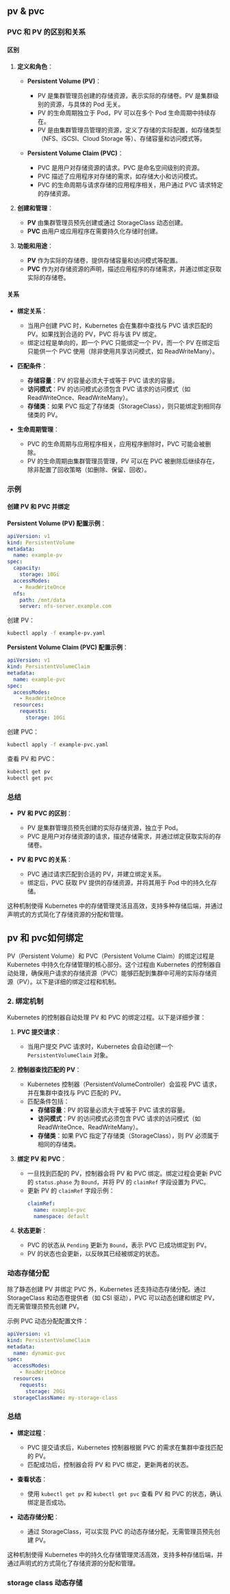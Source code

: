 ## pv & pvc

### PVC 和 PV 的区别和关系

#### 区别

1. **定义和角色**：
   - **Persistent Volume (PV)**：
     - PV 是集群管理员创建的存储资源，表示实际的存储卷。PV 是集群级别的资源，与具体的 Pod 无关。
     - PV 的生命周期独立于 Pod，PV 可以在多个 Pod 生命周期中持续存在。
     - PV 是由集群管理员管理的资源，定义了存储的实际配置，如存储类型（NFS、iSCSI、Cloud Storage 等）、存储容量和访问模式等。

   - **Persistent Volume Claim (PVC)**：
     - PVC 是用户对存储资源的请求。PVC 是命名空间级别的资源。
     - PVC 描述了应用程序对存储的需求，如存储大小和访问模式。
     - PVC 的生命周期与请求存储的应用程序相关，用户通过 PVC 请求特定的存储资源。

2. **创建和管理**：
   - **PV** 由集群管理员预先创建或通过 StorageClass 动态创建。
   - **PVC** 由用户或应用程序在需要持久化存储时创建。

3. **功能和用途**：
   - **PV** 作为实际的存储卷，提供存储容量和访问模式等配置。
   - **PVC** 作为对存储资源的声明，描述应用程序的存储需求，并通过绑定获取实际的存储卷。

#### 关系

- **绑定关系**：
  - 当用户创建 PVC 时，Kubernetes 会在集群中查找与 PVC 请求匹配的 PV。如果找到合适的 PV，PVC 将与该 PV 绑定。
  - 绑定过程是单向的，即一个 PVC 只能绑定一个 PV，而一个 PV 在绑定后只能供一个 PVC 使用（除非使用共享访问模式，如 ReadWriteMany）。

- **匹配条件**：
  - **存储容量**：PV 的容量必须大于或等于 PVC 请求的容量。
  - **访问模式**：PV 的访问模式必须包含 PVC 请求的访问模式（如 ReadWriteOnce、ReadWriteMany）。
  - **存储类**：如果 PVC 指定了存储类（StorageClass），则只能绑定到相同存储类的 PV。

- **生命周期管理**：
  - PVC 的生命周期与应用程序相关，应用程序删除时，PVC 可能会被删除。
  - PV 的生命周期由集群管理员管理，PV 可以在 PVC 被删除后继续存在，除非配置了回收策略（如删除、保留、回收）。

### 示例

#### 创建 PV 和 PVC 并绑定

**Persistent Volume (PV) 配置示例**：

```yaml
apiVersion: v1
kind: PersistentVolume
metadata:
  name: example-pv
spec:
  capacity:
    storage: 10Gi
  accessModes:
    - ReadWriteOnce
  nfs:
    path: /mnt/data
    server: nfs-server.example.com
```

创建 PV：

```bash
kubectl apply -f example-pv.yaml
```

**Persistent Volume Claim (PVC) 配置示例**：

```yaml
apiVersion: v1
kind: PersistentVolumeClaim
metadata:
  name: example-pvc
spec:
  accessModes:
    - ReadWriteOnce
  resources:
    requests:
      storage: 10Gi
```

创建 PVC：

```bash
kubectl apply -f example-pvc.yaml
```

查看 PV 和 PVC：

```bash
kubectl get pv
kubectl get pvc
```

### 总结

- **PV 和 PVC 的区别**：
  - PV 是集群管理员预先创建的实际存储资源，独立于 Pod。
  - PVC 是用户对存储资源的请求，描述存储需求，并通过绑定获取实际的存储卷。

- **PV 和 PVC 的关系**：
  - PVC 通过请求匹配到合适的 PV，并建立绑定关系。
  - 绑定后，PVC 获取 PV 提供的存储资源，并将其用于 Pod 中的持久化存储。

这种机制使得 Kubernetes 中的存储管理灵活且高效，支持多种存储后端，并通过声明式的方式简化了存储资源的分配和管理。

## pv 和 pvc如何绑定

PV（Persistent Volume）和 PVC（Persistent Volume Claim）的绑定过程是 Kubernetes 中持久化存储管理的核心部分。这个过程由 Kubernetes 的控制器自动处理，确保用户请求的存储资源（PVC）能够匹配到集群中可用的实际存储资源（PV）。以下是详细的绑定过程和机制。

### 2. 绑定机制

Kubernetes 的控制器自动处理 PV 和 PVC 的绑定过程。以下是详细步骤：

1. **PVC 提交请求**：
   - 当用户提交 PVC 请求时，Kubernetes 会自动创建一个 `PersistentVolumeClaim` 对象。

2. **控制器查找匹配的 PV**：
   - Kubernetes 控制器（PersistentVolumeController）会监视 PVC 请求，并在集群中查找与 PVC 匹配的 PV。
   - 匹配条件包括：
     - **存储容量**：PV 的容量必须大于或等于 PVC 请求的容量。
     - **访问模式**：PV 的访问模式必须包含 PVC 请求的访问模式（如 ReadWriteOnce、ReadWriteMany）。
     - **存储类**：如果 PVC 指定了存储类（StorageClass），则 PV 必须属于相同的存储类。

3. **绑定 PV 和 PVC**：
   - 一旦找到匹配的 PV，控制器会将 PV 和 PVC 绑定。绑定过程会更新 PVC 的 `status.phase` 为 `Bound`，并将 PV 的 `claimRef` 字段设置为 PVC。
   - 更新 PV 的 `claimRef` 字段示例：
     ```yaml
     claimRef:
       name: example-pvc
       namespace: default
     ```

4. **状态更新**：
   - PVC 的状态从 `Pending` 更新为 `Bound`，表示 PVC 已成功绑定到 PV。
   - PV 的状态也会更新，以反映其已经被绑定的状态。

### 动态存储分配

除了静态创建 PV 并绑定 PVC 外，Kubernetes 还支持动态存储分配。通过 StorageClass 和动态卷提供者（如 CSI 驱动），PVC 可以动态创建和绑定 PV，而无需管理员预先创建 PV。

示例 PVC 动态分配配置文件：

```yaml
apiVersion: v1
kind: PersistentVolumeClaim
metadata:
  name: dynamic-pvc
spec:
  accessModes:
    - ReadWriteOnce
  resources:
    requests:
      storage: 20Gi
  storageClassName: my-storage-class
```

### 总结

- **绑定过程**：
  - PVC 提交请求后，Kubernetes 控制器根据 PVC 的需求在集群中查找匹配的 PV。
  - 匹配成功后，控制器会将 PV 和 PVC 绑定，更新两者的状态。

- **查看状态**：
  - 使用 `kubectl get pv` 和 `kubectl get pvc` 查看 PV 和 PVC 的状态，确认绑定是否成功。

- **动态存储分配**：
  - 通过 StorageClass，可以实现 PVC 的动态存储分配，无需管理员预先创建 PV。

这种机制使得 Kubernetes 中的持久化存储管理灵活高效，支持多种存储后端，并通过声明式的方式简化了存储资源的分配和管理。

### storage class 动态存储
